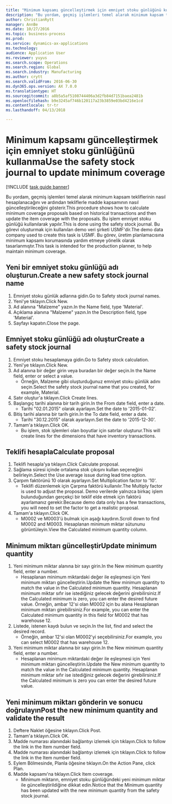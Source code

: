 ```yaml
--- 
title: "Minimum kapsamı güncelleştirmek için emniyet stoku günlüğünü kullanma"
description: "Bu yordam, geçmiş işlemleri temel alarak minimum kapsam tekliflerinin nasıl hesaplanacağını ve ardından tekliflerle madde kapsamının nasıl güncelleştirileceğini gösterir."
author: ChristianRytt
manager: AnnBe
ms.date: 10/27/2016
ms.topic: business-process
ms.prod: 
ms.service: dynamics-ax-applications
ms.technology: 
audience: Application User
ms.reviewer: yuyus
ms.search.scope: Operations
ms.search.region: Global
ms.search.industry: Manufacturing
ms.author: crytt
ms.search.validFrom: 2016-06-30
ms.dyn365.ops.version: AX 7.0.0
ms.translationtype: HT
ms.sourcegitcommit: a8b5a5af5108744406a3d2fb84d7151baea2481b
ms.openlocfilehash: b9e3245af746b120117a23b3859e03bd4216e1cd
ms.contentlocale: tr-tr
ms.lasthandoff: 04/13/2018

---
```

# <a name="use-the-safety-stock-journal-to-update-minimum-coverage"></a><span data-ttu-id="d79d4-103">Minimum kapsamı güncelleştirmek için emniyet stoku günlüğünü kullanma</span><span class="sxs-lookup"><span data-stu-id="d79d4-103">Use the safety stock journal to update minimum coverage</span></span>

[!INCLUDE [task guide banner](../../includes/task-guide-banner.md)]

<span data-ttu-id="d79d4-104">Bu yordam, geçmiş işlemleri temel alarak minimum kapsam tekliflerinin nasıl hesaplanacağını ve ardından tekliflerle madde kapsamının nasıl güncelleştirileceğini gösterir.</span><span class="sxs-lookup"><span data-stu-id="d79d4-104">This procedure shows how to calculate minimum coverage proposals based on historical transactions and then update the item coverage with the proposals.</span></span> <span data-ttu-id="d79d4-105">Bu işlem emniyet stoku günlüğü kullanılarak yapılır.</span><span class="sxs-lookup"><span data-stu-id="d79d4-105">This is done using the safety stock journal.</span></span> <span data-ttu-id="d79d4-106">Bu görevi oluşturmak için kullanılan demo veri şirketi USMF'dir.</span><span class="sxs-lookup"><span data-stu-id="d79d4-106">The demo data company used to create this task is USMF.</span></span> <span data-ttu-id="d79d4-107">Bu görev, üretim planlamacısına minimum kapsamı korumasında yardım etmeye yönelik olarak tasarlanmıştır.</span><span class="sxs-lookup"><span data-stu-id="d79d4-107">This task is intended for the production planner, to help maintain minimum coverage.</span></span>


## <a name="create-a-new-safety-stock-journal-name"></a><span data-ttu-id="d79d4-108">Yeni bir emniyet stoku günlüğü adı oluşturun.</span><span class="sxs-lookup"><span data-stu-id="d79d4-108">Create a new safety stock journal name</span></span>
1. <span data-ttu-id="d79d4-109">Emniyet stoku günlük adlarına gidin.</span><span class="sxs-lookup"><span data-stu-id="d79d4-109">Go to Safety stock journal names.</span></span>
2. <span data-ttu-id="d79d4-110">Yeni'ye tıklayın.</span><span class="sxs-lookup"><span data-stu-id="d79d4-110">Click New.</span></span>
3. <span data-ttu-id="d79d4-111">Ad alanına "Malzeme" yazın.</span><span class="sxs-lookup"><span data-stu-id="d79d4-111">In the Name field, type 'Material'.</span></span>
4. <span data-ttu-id="d79d4-112">Açıklama alanına "Malzeme" yazın.</span><span class="sxs-lookup"><span data-stu-id="d79d4-112">In the Description field, type 'Material'.</span></span>
5. <span data-ttu-id="d79d4-113">Sayfayı kapatın.</span><span class="sxs-lookup"><span data-stu-id="d79d4-113">Close the page.</span></span>

## <a name="create-a-safety-stock-journal"></a><span data-ttu-id="d79d4-114">Emniyet stoku günlüğü adı oluştur</span><span class="sxs-lookup"><span data-stu-id="d79d4-114">Create a safety stock journal</span></span>
1. <span data-ttu-id="d79d4-115">Emniyet stoku hesaplamaya gidin.</span><span class="sxs-lookup"><span data-stu-id="d79d4-115">Go to Safety stock calculation.</span></span>
2. <span data-ttu-id="d79d4-116">Yeni'ye tıklayın.</span><span class="sxs-lookup"><span data-stu-id="d79d4-116">Click New.</span></span>
3. <span data-ttu-id="d79d4-117">Ad alanına bir değer girin veya buradan bir değer seçin.</span><span class="sxs-lookup"><span data-stu-id="d79d4-117">In the Name field, enter or select a value.</span></span>
    * <span data-ttu-id="d79d4-118">Örneğin, Malzeme gibi oluşturduğunuz emniyet stoku günlük adını seçin.</span><span class="sxs-lookup"><span data-stu-id="d79d4-118">Select the safety stock journal name that you created, for example, Material.</span></span>  
4. <span data-ttu-id="d79d4-119">Satır oluştur'a tıklayın.</span><span class="sxs-lookup"><span data-stu-id="d79d4-119">Click Create lines.</span></span>
5. <span data-ttu-id="d79d4-120">Başlangıç tarihi alanına bir tarih girin.</span><span class="sxs-lookup"><span data-stu-id="d79d4-120">In the From date field, enter a date.</span></span>
    * <span data-ttu-id="d79d4-121">Tarihi "02.01.2015" olarak ayarlayın.</span><span class="sxs-lookup"><span data-stu-id="d79d4-121">Set the date to '2015-01-02'.</span></span>  
6. <span data-ttu-id="d79d4-122">Bitiş tarihi alanına bir tarih girin.</span><span class="sxs-lookup"><span data-stu-id="d79d4-122">In the To date field, enter a date.</span></span>
    * <span data-ttu-id="d79d4-123">Tarihi "30.12.2015" olarak ayarlayın.</span><span class="sxs-lookup"><span data-stu-id="d79d4-123">Set the date to '2015-12-30'.</span></span>  
7. <span data-ttu-id="d79d4-124">Tamam'a tıklayın.</span><span class="sxs-lookup"><span data-stu-id="d79d4-124">Click OK.</span></span>
    * <span data-ttu-id="d79d4-125">Bu işlem, stok işlemleri olan boyutlar için satırlar oluşturur.</span><span class="sxs-lookup"><span data-stu-id="d79d4-125">This will create lines for the dimensions that have inventory transactions.</span></span>  

## <a name="calculate-proposal"></a><span data-ttu-id="d79d4-126">Teklifi hesapla</span><span class="sxs-lookup"><span data-stu-id="d79d4-126">Calculate proposal</span></span>
1. <span data-ttu-id="d79d4-127">Teklifi hesapla'ya tıklayın.</span><span class="sxs-lookup"><span data-stu-id="d79d4-127">Click Calculate proposal.</span></span>
2. <span data-ttu-id="d79d4-128">Sağlama süresi içinde ortalama stok çıkışını kullan seçeneğini belirleyin.</span><span class="sxs-lookup"><span data-stu-id="d79d4-128">Select the Use average issue during lead time option.</span></span>
3. <span data-ttu-id="d79d4-129">Çarpım faktörünü 10 olarak ayarlayın.</span><span class="sxs-lookup"><span data-stu-id="d79d4-129">Set Multiplication factor to '10'.</span></span>
    * <span data-ttu-id="d79d4-130">Teklifi düzenlemek için Çarpma faktörü kullanılır.</span><span class="sxs-lookup"><span data-stu-id="d79d4-130">The Multiply factor is used to adjust the proposal.</span></span> <span data-ttu-id="d79d4-131">Demo verilerde yalnızca birkaç işlem bulunduğundan gerçekçi bir teklif elde etmek için faktörü ayarlamanız gerekir.</span><span class="sxs-lookup"><span data-stu-id="d79d4-131">Because demo data only has a few transactions, you will need to set the factor to get a realistic proposal.</span></span>  
4. <span data-ttu-id="d79d4-132">Tamam'a tıklayın.</span><span class="sxs-lookup"><span data-stu-id="d79d4-132">Click OK.</span></span>
    * <span data-ttu-id="d79d4-133">M0002 ve M0003'ü bulmak için aşağı kaydırın.</span><span class="sxs-lookup"><span data-stu-id="d79d4-133">Scroll down to find M0002 and M0003.</span></span> <span data-ttu-id="d79d4-134">Hesaplanan minimum miktar sütununu görüntüleyin.</span><span class="sxs-lookup"><span data-stu-id="d79d4-134">View the Calculated minimum quantity column.</span></span>   

## <a name="update-minimum-quantity"></a><span data-ttu-id="d79d4-135">Minimum miktarı güncelleştir</span><span class="sxs-lookup"><span data-stu-id="d79d4-135">Update minimum quantity</span></span>
1. <span data-ttu-id="d79d4-136">Yeni minimum miktar alanına bir sayı girin.</span><span class="sxs-lookup"><span data-stu-id="d79d4-136">In the New minimum quantity field, enter a number.</span></span>
    * <span data-ttu-id="d79d4-137">Hesaplanan minimum miktardaki değer ile eşleşmesi için Yeni minimum miktarı güncelleştirin.</span><span class="sxs-lookup"><span data-stu-id="d79d4-137">Update the New minimum quantity to match the value in the Calculated minimum quantity.</span></span> <span data-ttu-id="d79d4-138">Hesaplanan minimum miktar sıfır ise istediğiniz gelecek değerini girebilirsiniz.</span><span class="sxs-lookup"><span data-stu-id="d79d4-138">If the Calculated minimum is zero,  you can enter the desired future value.</span></span> <span data-ttu-id="d79d4-139">Örneğin, ambar 12'si olan M0002 için bu alana Hesaplanan minimum miktarı girebilirsiniz.</span><span class="sxs-lookup"><span data-stu-id="d79d4-139">For example, you can enter the Calculated minimum quantity in this field for M0002 that has warehouse 12.</span></span>  
2. <span data-ttu-id="d79d4-140">Listede, istenen kaydı bulun ve seçin.</span><span class="sxs-lookup"><span data-stu-id="d79d4-140">In the list, find and select the desired record.</span></span>
    * <span data-ttu-id="d79d4-141">Örneğin, ambar 12'si olan M0002'yi seçebilirsiniz.</span><span class="sxs-lookup"><span data-stu-id="d79d4-141">For example, you can select M0002 that has warehouse 12.</span></span>  
3. <span data-ttu-id="d79d4-142">Yeni minimum miktar alanına bir sayı girin.</span><span class="sxs-lookup"><span data-stu-id="d79d4-142">In the New minimum quantity field, enter a number.</span></span>
    * <span data-ttu-id="d79d4-143">Hesaplanan minimum miktardaki değer ile eşleşmesi için Yeni minimum miktarı güncelleştirin.</span><span class="sxs-lookup"><span data-stu-id="d79d4-143">Update the New minimum quantity to match the value in the Calculated minimum quantity.</span></span> <span data-ttu-id="d79d4-144">Hesaplanan minimum miktar sıfır ise istediğiniz gelecek değerini girebilirsiniz.</span><span class="sxs-lookup"><span data-stu-id="d79d4-144">If the Calculated minimum is zero you can enter the desired future value.</span></span>  

## <a name="post-the-new-minimum-quantity-and-validate-the-result"></a><span data-ttu-id="d79d4-145">Yeni minimum miktarı gönderin ve sonucu doğrulayın</span><span class="sxs-lookup"><span data-stu-id="d79d4-145">Post the new minimum quantity and validate the result</span></span>
1. <span data-ttu-id="d79d4-146">Deftere Naklet öğesine tıklayın.</span><span class="sxs-lookup"><span data-stu-id="d79d4-146">Click Post.</span></span>
2. <span data-ttu-id="d79d4-147">Tamam'a tıklayın.</span><span class="sxs-lookup"><span data-stu-id="d79d4-147">Click OK.</span></span>
3. <span data-ttu-id="d79d4-148">Madde numarası alanındaki bağlantıyı izlemek için tıklayın.</span><span class="sxs-lookup"><span data-stu-id="d79d4-148">Click to follow the link in the Item number field.</span></span>
4. <span data-ttu-id="d79d4-149">Madde numarası alanındaki bağlantıyı izlemek için tıklayın.</span><span class="sxs-lookup"><span data-stu-id="d79d4-149">Click to follow the link in the Item number field.</span></span>
5. <span data-ttu-id="d79d4-150">Eylem Bölmesinde, Planla öğesine tıklayın.</span><span class="sxs-lookup"><span data-stu-id="d79d4-150">On the Action Pane, click Plan.</span></span>
6. <span data-ttu-id="d79d4-151">Madde kapsamı'na tıklayın.</span><span class="sxs-lookup"><span data-stu-id="d79d4-151">Click Item coverage.</span></span>
    * <span data-ttu-id="d79d4-152">Minimum miktarın, emniyet stoku günlüğündeki yeni minimum miktar ile güncelleştirildiğine dikkat edin.</span><span class="sxs-lookup"><span data-stu-id="d79d4-152">Notice that the Minimum quantity has been updated with the new minimum quantity from the safety stock journal.</span></span>  


